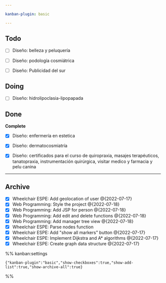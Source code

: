 ```yaml
---

kanban-plugin: basic

---
```


## Todo

- [ ] Diseño: belleza y peluquería
- [ ] Diseño: podología cosmiátrica
- [ ] Diseño: Publicidad del sur


## Doing

- [ ] Diseño: hidrolipoclasia-lipopapada


## Done

**Complete**
- [x] Diseño: enfermería en estetica
- [x] Diseño: dermatocosmiatría
- [x] Diseño: certificados para el curso de quiropraxia, masajes terapéuticos, tanatopraxia, instrumentación quirúrgica, visitar medico y farmacia y pelu canina


***

## Archive

- [x] Wheelchair ESPE: Add geolocation of user @{2022-07-17}
- [x] Web Programming: Style the project @{2022-07-18}
- [x] Web Programming: Add JSP for person @{2022-07-18}
- [x] Web Programming: Add edit and delete functions @{2022-07-18}
- [x] Web Programming: Add manager tree view @{2022-07-18}
- [x] Wheelchair ESPE: Parse nodes function
- [x] Wheelchair ESPE: Add "show all markers" button @{2022-07-17}
- [x] Wheelchair ESPE: Implement Dijkstra and A* algorithms @{2022-07-17}
- [x] Wheelchair ESPE: Create graph data structure @{2022-07-17}

%% kanban:settings
```
{"kanban-plugin":"basic","show-checkboxes":true,"show-add-list":true,"show-archive-all":true}
```
%%